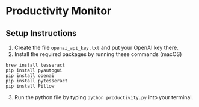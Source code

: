 # Productivity Monitor

## Setup Instructions

1. Create the file `openai_api_key.txt` and put your OpenAI key there.
2. Install the required packages by running these commands (macOS)
```
brew install tesseract
pip install pyautogui
pip install openai
pip install pytesseract
pip install Pillow
```
3. Run the python file by typing `python productivity.py` into your terminal.
